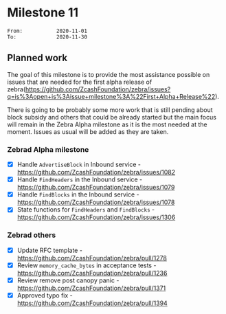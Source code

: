 # Milestone 11

```
From:           2020-11-01
To:             2020-11-30
```

## Planned work

The goal of this milestone is to provide the most assistance possible on issues that are needed for the first alpha release of zebra(https://github.com/ZcashFoundation/zebra/issues?q=is%3Aopen+is%3Aissue+milestone%3A%22First+Alpha+Release%22).

There is going to be probably some more work that is still pending about block subsidy and others that could be already started but the main focus will remain in the Zebra Alpha milestone as it is the most needed at the moment. Issues as usual will be added as they are taken.

### Zebrad Alpha milestone

- [x] Handle `AdvertiseBlock` in Inbound service - https://github.com/ZcashFoundation/zebra/issues/1082
- [x] Handle `FindHeaders` in the Inbound service - https://github.com/ZcashFoundation/zebra/issues/1079
- [x] Handle `FindBlocks` in the Inbound service - https://github.com/ZcashFoundation/zebra/issues/1078 
- [x] State functions for `FindHeaders` and `FindBlocks` - https://github.com/ZcashFoundation/zebra/issues/1306

### Zebrad others

- [x] Update RFC template - https://github.com/ZcashFoundation/zebra/pull/1278
- [x] Review `memory_cache_bytes` in acceptance tests - https://github.com/ZcashFoundation/zebra/pull/1236
- [x] Review remove post canopy panic - https://github.com/ZcashFoundation/zebra/pull/1371
- [x] Approved typo fix - https://github.com/ZcashFoundation/zebra/pull/1394
